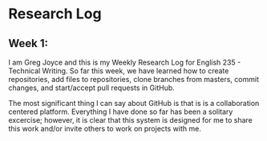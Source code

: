 # Research Log
## Week 1:

I am Greg Joyce and this is my Weekly Research Log for English 235 - Technical Writing.
So far this week, we have learned how to create repositories, add files to repositories,
clone branches from masters, commit changes, and start/accept pull requests in GitHub.

The most significant thing I can say about GitHub is that is is a collaboration centered
platform. Everything I have done so far has been a solitary excercise; however, it is 
clear that this system is designed for me to share this work and/or invite others to 
work on projects with me. 
